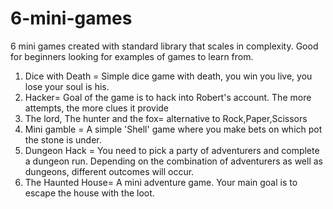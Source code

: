 # 6-mini-games
6 mini games created with standard library that scales in complexity. Good for beginners looking for examples of games to learn from.  

1) Dice with Death = Simple dice game with death, you win you live, you lose your soul is his. 
2) Hacker= Goal of the game is to hack into Robert's account. The more attempts, the more clues it provide
3) The lord, The hunter and the fox= alternative to Rock,Paper,Scissors
4) Mini gamble = A simple 'Shell' game where you make bets on which pot the stone is under. 
5) Dungeon Hack = You need to pick a party of adventurers and complete a dungeon run. Depending on the combination of adventurers 
   as well as dungeons, different outcomes will occur.
6) The Haunted House= A mini adventure game. Your main goal is to escape the house with the loot. 
